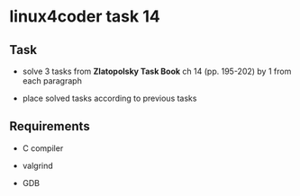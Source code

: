 # linux4coder task 14

## Task

* solve 3 tasks from **Zlatopolsky Task Book** ch 14 (pp. 195-202) by 1 from each paragraph

* place solved tasks according to previous tasks

## Requirements

* C compiler

* valgrind

* GDB
